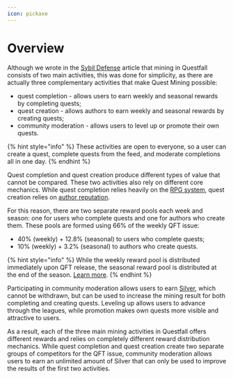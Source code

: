 ```yaml
---
icon: pickaxe
---
```


# Overview

Although we wrote in the [Sybil Defense](../overview/sybil-defence.md) article that mining in Questfall consists of two main activities, this was done for simplicity, as there are actually three complementary activities that make Quest Mining possible:

* quest completion - allows users to earn weekly and seasonal rewards by completing quests;
* quest creation - allows authors to earn weekly and seasonal rewards by creating quests;
* community moderation - allows users to level up or promote their own quests.

{% hint style="info" %}
These activities are open to everyone, so a user can create a quest, complete quests from the feed, and moderate completions all in one day.
{% endhint %}

Quest completion and quest creation produce different types of value that cannot be compared. These two activities also rely on different core mechanics. While quest completion relies heavily on the [RPG system](broken-reference), quest creation relies on [author reputation](quest-creation/author-reputation.md).

For this reason, there are two separate reward pools each week and season: one for users who complete quests and one for authors who create them. These pools are formed using 66% of the weekly QFT issue:

* 40% (weekly) + 12.8% (seasonal) to users who complete quests;
* 10% (weekly) + 3.2% (seasonal) to authors who create quests.

{% hint style="info" %}
While the weekly reward pool is distributed immediately upon QFT release, the seasonal reward pool is distributed at the end of the season. [Learn more](quest-creation/seasons.md).
{% endhint %}

Participating in community moderation allows users to earn [Silver](../assets/Silver-in-game.md), which cannot be withdrawn, but can be used to increase the mining result for both completing and creating quests. Leveling up allows users to advance through the leagues, while promotion makes own quests more visible and attractive to users.

As a result, each of the three main mining activities in Questfall offers different rewards and relies on completely different reward distribution mechanics. While quest completion and quest creation create two separate groups of competitors for the QFT issue, community moderation allows users to earn an unlimited amount of Silver that can only be used to improve the results of the first two activities.
